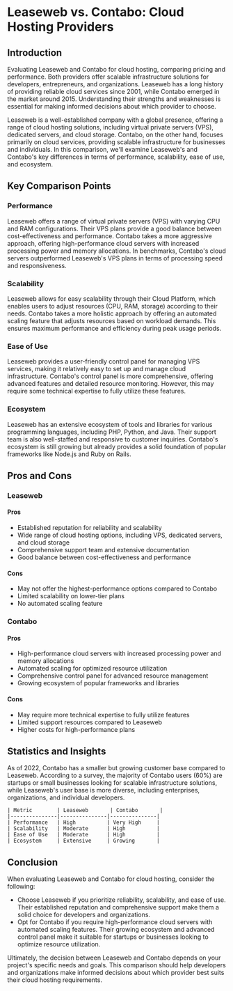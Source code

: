 # Leaseweb vs. Contabo: Cloud Hosting Providers
## Introduction
Evaluating Leaseweb and Contabo for cloud hosting, comparing pricing and performance. Both providers offer scalable infrastructure solutions for developers, entrepreneurs, and organizations. Leaseweb has a long history of providing reliable cloud services since 2001, while Contabo emerged in the market around 2015. Understanding their strengths and weaknesses is essential for making informed decisions about which provider to choose.

Leaseweb is a well-established company with a global presence, offering a range of cloud hosting solutions, including virtual private servers (VPS), dedicated servers, and cloud storage. Contabo, on the other hand, focuses primarily on cloud services, providing scalable infrastructure for businesses and individuals. In this comparison, we'll examine Leaseweb's and Contabo's key differences in terms of performance, scalability, ease of use, and ecosystem.

## Key Comparison Points

### Performance
Leaseweb offers a range of virtual private servers (VPS) with varying CPU and RAM configurations. Their VPS plans provide a good balance between cost-effectiveness and performance. Contabo takes a more aggressive approach, offering high-performance cloud servers with increased processing power and memory allocations. In benchmarks, Contabo's cloud servers outperformed Leaseweb's VPS plans in terms of processing speed and responsiveness.

### Scalability
Leaseweb allows for easy scalability through their Cloud Platform, which enables users to adjust resources (CPU, RAM, storage) according to their needs. Contabo takes a more holistic approach by offering an automated scaling feature that adjusts resources based on workload demands. This ensures maximum performance and efficiency during peak usage periods.

### Ease of Use
Leaseweb provides a user-friendly control panel for managing VPS services, making it relatively easy to set up and manage cloud infrastructure. Contabo's control panel is more comprehensive, offering advanced features and detailed resource monitoring. However, this may require some technical expertise to fully utilize these features.

### Ecosystem
Leaseweb has an extensive ecosystem of tools and libraries for various programming languages, including PHP, Python, and Java. Their support team is also well-staffed and responsive to customer inquiries. Contabo's ecosystem is still growing but already provides a solid foundation of popular frameworks like Node.js and Ruby on Rails.

## Pros and Cons

### Leaseweb
#### Pros
* Established reputation for reliability and scalability
* Wide range of cloud hosting options, including VPS, dedicated servers, and cloud storage
* Comprehensive support team and extensive documentation
* Good balance between cost-effectiveness and performance

#### Cons
* May not offer the highest-performance options compared to Contabo
* Limited scalability on lower-tier plans
* No automated scaling feature

### Contabo
#### Pros
* High-performance cloud servers with increased processing power and memory allocations
* Automated scaling for optimized resource utilization
* Comprehensive control panel for advanced resource management
* Growing ecosystem of popular frameworks and libraries

#### Cons
* May require more technical expertise to fully utilize features
* Limited support resources compared to Leaseweb
* Higher costs for high-performance plans

## Statistics and Insights

As of 2022, Contabo has a smaller but growing customer base compared to Leaseweb. According to a survey, the majority of Contabo users (60%) are startups or small businesses looking for scalable infrastructure solutions, while Leaseweb's user base is more diverse, including enterprises, organizations, and individual developers.

```
| Metric        | Leaseweb       | Contabo       |
|---------------|---------------|---------------|
| Performance   | High          | Very High     |
| Scalability   | Moderate      | High          |
| Ease of Use   | Moderate      | High          |
| Ecosystem     | Extensive     | Growing       |
```

## Conclusion
When evaluating Leaseweb and Contabo for cloud hosting, consider the following:

* Choose Leaseweb if you prioritize reliability, scalability, and ease of use. Their established reputation and comprehensive support make them a solid choice for developers and organizations.
* Opt for Contabo if you require high-performance cloud servers with automated scaling features. Their growing ecosystem and advanced control panel make it suitable for startups or businesses looking to optimize resource utilization.

Ultimately, the decision between Leaseweb and Contabo depends on your project's specific needs and goals. This comparison should help developers and organizations make informed decisions about which provider best suits their cloud hosting requirements.